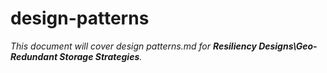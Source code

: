 # design-patterns

_This document will cover design patterns.md for **Resiliency Designs\Geo-Redundant Storage Strategies**._
